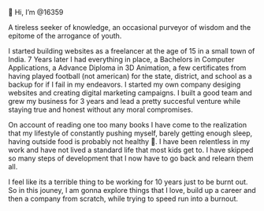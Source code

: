 👋 Hi, I’m @16359

A tireless seeker of knowledge, an occasional purveyor of wisdom and the epitome of the arrogance of youth.

I started building websites as a freelancer at the age of 15 in a small town of India. 7 Years later I had everything in place, a Bachelors in Computer Applications, a Advance Diploma in 3D Animation, a few certificates from having played football (not american) for the state, district, and school as a backup for if I fail in my endeavors. I started my own company desiging websites and creating digital marketing campaigns. I built a good team and grew my business for 3 years and lead a pretty succesful venture while staying true and honest without any moral compromises.

On account of reading one too many books I have come to the realization that my lifestyle of constantly pushing myself, barely getting enough sleep, having outside food is probably not healthy 🤯. I have been relentless in my work and have not lived a standard life that most kids get to. I have skipped so many steps of development that I now have to go back and relearn them all.

I feel like its a terrible thing to be working for 10 years just to be burnt out. So in this jouney, I am gonna explore things that I love, build up a career and then a company from scratch, while trying to speed run into a burnout.
